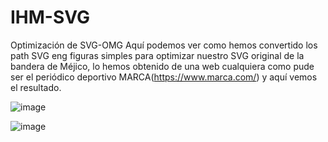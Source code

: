 # IHM-SVG
Optimización de SVG-OMG
Aquí podemos ver como hemos convertido los path SVG eng figuras simples para optimizar nuestro SVG original de la bandera de Méjico, lo hemos obtenido de una web cualquiera como pude ser el periódico deportivo MARCA(https://www.marca.com/) y aquí vemos el resultado.

![image](https://user-images.githubusercontent.com/98815751/166415606-67b22d9e-61ea-482d-9249-a81554f2b01e.png)

![image](https://user-images.githubusercontent.com/98815751/166415623-059aaa67-d89a-470e-baa5-f07892d5773a.png)

